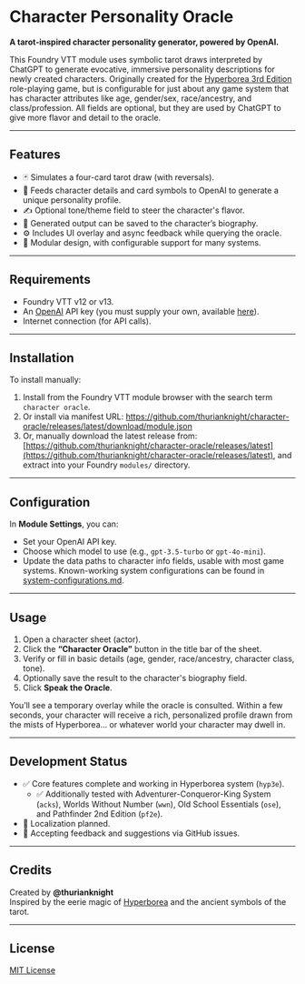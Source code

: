 # Character Personality Oracle

**A tarot-inspired character personality generator, powered by OpenAI.**

This Foundry VTT module uses symbolic tarot draws interpreted by ChatGPT to generate evocative, immersive personality descriptions for newly created characters. Originally created for the [Hyperborea 3rd Edition](https://hyperborea.tv) role-playing game, but is configurable for just about any game system that has character attributes like age, gender/sex, race/ancestry, and class/profession. All fields are optional, but they are used by ChatGPT to give more flavor and detail to the oracle.

---

## Features

- 🃏 Simulates a four-card tarot draw (with reversals).
- 🔮 Feeds character details and card symbols to OpenAI to generate a unique personality profile.
- ✍️ Optional tone/theme field to steer the character's flavor.
- 📜 Generated output can be saved to the character’s biography.
- ⚙️ Includes UI overlay and async feedback while querying the oracle.
- 🧩 Modular design, with configurable support for many systems.

---

## Requirements

- Foundry VTT v12 or v13.
- An [OpenAI](https://platform.openai.com/) API key (you must supply your own, available [here](https://platform.openai.com)).
- Internet connection (for API calls).

---

## Installation

To install manually:

1. Install from the Foundry VTT module browser with the search term `character oracle`.
1. Or install via manifest URL:
https://github.com/thurianknight/character-oracle/releases/latest/download/module.json
1. Or, manually download the latest release from:
   [https://github.com/thurianknight/character-oracle/releases/latest](https://github.com/thurianknight/character-oracle/releases/latest), and extract into your Foundry `modules/` directory.

---

## Configuration

In **Module Settings**, you can:

- Set your OpenAI API key.
- Choose which model to use (e.g., `gpt-3.5-turbo` or `gpt-4o-mini`).
- Update the data paths to character info fields, usable with most game systems. Known-working system configurations can be found in [system-configurations.md](/system-configurations.md).

---

## Usage

1. Open a character sheet (actor).
2. Click the **“Character Oracle”** button in the title bar of the sheet.
3. Verify or fill in basic details (age, gender, race/ancestry, character class, tone).
4. Optionally save the result to the character's biography field.
5. Click **Speak the Oracle**.

You’ll see a temporary overlay while the oracle is consulted. Within a few seconds, your character will receive a rich, personalized profile drawn from the mists of Hyperborea... or whatever world your character may dwell in.

---

## Development Status

- ✅ Core features complete and working in Hyperborea system (`hyp3e`).
  - ✅ Additionally tested with Adventurer-Conqueror-King System (`acks`), Worlds Without Number (`wwn`), Old School Essentials (`ose`), and Pathfinder 2nd Edition (`pf2e`).
- 🚧 Localization planned.
- 💬 Accepting feedback and suggestions via GitHub issues.

---

## Credits

Created by **@thurianknight**  
Inspired by the eerie magic of [Hyperborea](https://hyperborea.tv) and the ancient symbols of the tarot.

---

## License

[MIT License](/LICENSE)

